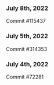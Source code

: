 ### July 8th, 2022

Commit #115437

### July 5th, 2022

Commit #314353


### July 4th, 2022

Commit #72281

